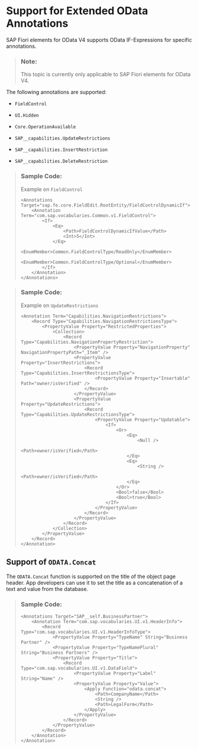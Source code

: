 <!-- loio0e7b890677c240b8ba65f8e8d417c048 -->

# Support for Extended OData Annotations

SAP Fiori elements for OData V4 supports OData IF-Expressions for specific annotations.

> ### Note:  
> This topic is currently only applicable to SAP Fiori elements for OData V4.

The following annotations are supported:

-   `FieldControl`

-   `UI.Hidden`

-   `Core.OperationAvailable`

-   `SAP__capabilities.UpdateRestrictions`

-   `SAP__capabilities.InsertRestriction`

-   `SAP__capabilities.DeleteRestriction`


> ### Sample Code:  
> Example on `FieldControl` 
> 
> ```
> <Annotations Target="sap.fe.core.FieldEdit.RootEntity/FieldControlDynamicIf"> 
>     <Annotation Term="com.sap.vocabularies.Common.v1.FieldControl"> 
>         <If> 
>             <Eq> 
>                 <Path>FieldControlDynamicIfValue</Path> 
>                 <Int>5</Int> 
>             </Eq> 
>             <EnumMember>Common.FieldControlType/ReadOnly</EnumMember> 
>             <EnumMember>Common.FieldControlType/Optional</EnumMember> 
>         </If> 
>     </Annotation> 
> </Annotations> 
> ```

> ### Sample Code:  
> Example on `UpdateRestrictions` 
> 
> ```
> <Annotation Term="Capabilities.NavigationRestrictions"> 
>     <Record Type="Capabilities.NavigationRestrictionsType"> 
>         <PropertyValue Property="RestrictedProperties"> 
>             <Collection> 
>                 <Record Type="Capabilities.NavigationPropertyRestriction"> 
>                     <PropertyValue Property="NavigationProperty" NavigationPropertyPath="_Item" /> 
>                     <PropertyValue Property="InsertRestrictions"> 
>                         <Record Type="Capabilities.InsertRestrictionsType"> 
>                             <PropertyValue Property="Insertable" Path="owner/isVerified" /> 
>                         </Record> 
>                     </PropertyValue> 
>                     <PropertyValue Property="UpdateRestrictions"> 
>                         <Record Type="Capabilities.UpdateRestrictionsType"> 
>                             <PropertyValue Property="Updatable"> 
>                                 <If> 
>                                     <Or> 
>                                         <Eq> 
>                                             <Null /> 
>                                             <Path>owner/isVerified</Path> 
>                                         </Eq> 
>                                         <Eq> 
>                                             <String /> 
>                                             <Path>owner/isVerified</Path> 
>                                         </Eq> 
>                                     </Or> 
>                                     <Bool>false</Bool> 
>                                     <Bool>true</Bool> 
>                                 </If> 
>                             </PropertyValue> 
>                         </Record> 
>                     </PropertyValue> 
>                 </Record> 
>             </Collection> 
>         </PropertyValue> 
>     </Record> 
> </Annotation> 
> ```



<a name="loio0e7b890677c240b8ba65f8e8d417c048__section_i2h_pzv_wpb"/>

## Support of `ODATA.Concat`

The `ODATA.Concat` function is supported on the title of the object page header. App developers can use it to set the title as a concatenation of a text and value from the database.

> ### Sample Code:  
> ```
> <Annotations Target="SAP__self.BusinessPartner"> 
>     <Annotation Term="com.sap.vocabularies.UI.v1.HeaderInfo"> 
>         <Record Type="com.sap.vocabularies.UI.v1.HeaderInfoType"> 
>             <PropertyValue Property="TypeName" String="Business Partner" /> 
>             <PropertyValue Property="TypeNamePlural" String="Business Partners" /> 
>             <PropertyValue Property="Title"> 
>                 <Record Type="com.sap.vocabularies.UI.v1.DataField"> 
>                     <PropertyValue Property="Label" String="Name" /> 
>                     <PropertyValue Property="Value"> 
>                         <Apply Function="odata.concat"> 
>                             <Path>CompanyName</Path> 
>                             <String /> 
>                             <Path>LegalForm</Path> 
>                         </Apply> 
>                     </PropertyValue> 
>                 </Record> 
>             </PropertyValue> 
>         </Record> 
>     </Annotation> 
> </Annotation> 
> ```


